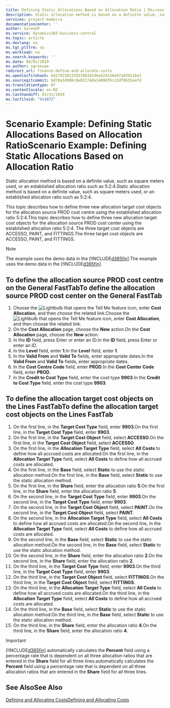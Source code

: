 ```yaml
---
title: Defining Static Allocations Based on Allocation Ratio | Microsoft Docs
description: Static allocation method is based on a definite value, such as square meters used, or an established allocation ratio such as 5:2:4.
services: project-madeira
documentationcenter: ''
author: SorenGP
ms.service: dynamics365-business-central
ms.topic: article
ms.devlang: na
ms.tgt_pltfrm: na
ms.workload: na
ms.search.keywords: ''
ms.date: 04/01/2019
ms.author: sgroespe
redirect_url: finance-define-and-allocate-costs
ms.openlocfilehash: bd17923913355f883d14beb24136e97a839116e3
ms.sourcegitcommit: bd78a5d990c9e83174da1409076c22df8b35eafd
ms.translationtype: HT
ms.contentlocale: en-NZ
ms.lasthandoff: 03/31/2019
ms.locfileid: "914872"
---
```

# <a name="scenario-example-defining-static-allocations-based-on-allocation-ratio"></a><span data-ttu-id="18214-103">Scenario Example: Defining Static Allocations Based on Allocation Ratio</span><span class="sxs-lookup"><span data-stu-id="18214-103">Scenario Example: Defining Static Allocations Based on Allocation Ratio</span></span>
<span data-ttu-id="18214-104">Static allocation method is based on a definite value, such as square meters used, or an established allocation ratio such as 5:2:4.</span><span class="sxs-lookup"><span data-stu-id="18214-104">Static allocation method is based on a definite value, such as square meters used, or an established allocation ratio such as 5:2:4.</span></span>  

<span data-ttu-id="18214-105">This topic describes how to define three new allocation target cost objects for the allocation source PROD cost centre using the established allocation ratio 5:2:4.</span><span class="sxs-lookup"><span data-stu-id="18214-105">This topic describes how to define three new allocation target cost objects for the allocation source PROD cost center using the established allocation ratio 5:2:4.</span></span> <span data-ttu-id="18214-106">The three target cost objects are ACCESSO, PAINT, and FITTINGS.</span><span class="sxs-lookup"><span data-stu-id="18214-106">The three target cost objects are ACCESSO, PAINT, and FITTINGS.</span></span>  

> [!NOTE]  
>  <span data-ttu-id="18214-107">The example uses the demo data in the [!INCLUDE[d365fin](includes/d365fin_md.md)].</span><span class="sxs-lookup"><span data-stu-id="18214-107">The example uses the demo data in the [!INCLUDE[d365fin](includes/d365fin_md.md)].</span></span>  

## <a name="to-define-the-allocation-source-prod-cost-center-on-the-general-fasttab"></a><span data-ttu-id="18214-108">To define the allocation source PROD cost centre on the General FastTab</span><span class="sxs-lookup"><span data-stu-id="18214-108">To define the allocation source PROD cost center on the General FastTab</span></span>  

1.  <span data-ttu-id="18214-109">Choose the ![Lightbulb that opens the Tell Me feature](media/ui-search/search_small.png "Tell me what you want to do") icon, enter **Cost Allocation**, and then choose the related link.</span><span class="sxs-lookup"><span data-stu-id="18214-109">Choose the ![Lightbulb that opens the Tell Me feature](media/ui-search/search_small.png "Tell me what you want to do") icon, enter **Cost Allocation**, and then choose the related link.</span></span>  
2.  <span data-ttu-id="18214-110">On the **Cost Allocation** page, choose the **New** action.</span><span class="sxs-lookup"><span data-stu-id="18214-110">On the **Cost Allocation** page, choose the **New** action.</span></span>  
3.  <span data-ttu-id="18214-111">In the **ID** field, press Enter or enter an ID.</span><span class="sxs-lookup"><span data-stu-id="18214-111">In the **ID** field, press Enter or enter an ID.</span></span>  
4.  <span data-ttu-id="18214-112">In the **Level** field, enter **1**.</span><span class="sxs-lookup"><span data-stu-id="18214-112">In the **Level** field, enter **1**.</span></span>  
5.  <span data-ttu-id="18214-113">In the **Valid From** and **Valid To** fields, enter appropriate dates.</span><span class="sxs-lookup"><span data-stu-id="18214-113">In the **Valid From** and **Valid To** fields, enter appropriate dates.</span></span>  
6.  <span data-ttu-id="18214-114">In the **Cost Centre Code** field, enter **PROD**.</span><span class="sxs-lookup"><span data-stu-id="18214-114">In the **Cost Center Code** field, enter **PROD**.</span></span>  
7.  <span data-ttu-id="18214-115">In the **Credit to Cost Type** field, enter the cost type **9903**.</span><span class="sxs-lookup"><span data-stu-id="18214-115">In the **Credit to Cost Type** field, enter the cost type **9903**.</span></span>  

## <a name="to-define-the-allocation-target-cost-objects-on-the-lines-fasttab"></a><span data-ttu-id="18214-116">To define the allocation target cost objects on the Lines FastTab</span><span class="sxs-lookup"><span data-stu-id="18214-116">To define the allocation target cost objects on the Lines FastTab</span></span>  

1.  <span data-ttu-id="18214-117">On the first line, in the **Target Cost Type** field, enter **9903**.</span><span class="sxs-lookup"><span data-stu-id="18214-117">On the first line, in the **Target Cost Type** field, enter **9903**.</span></span>  
2.  <span data-ttu-id="18214-118">On the first line, in the **Target Cost Object** field, select **ACCESSO**.</span><span class="sxs-lookup"><span data-stu-id="18214-118">On the first line, in the **Target Cost Object** field, select **ACCESSO**.</span></span>  
3.  <span data-ttu-id="18214-119">On the first line, in the **Allocation Target Type** field, select **All Costs** to define how all accrued costs are allocated.</span><span class="sxs-lookup"><span data-stu-id="18214-119">On the first line, in the **Allocation Target Type** field, select **All Costs** to define how all accrued costs are allocated.</span></span>  
4.  <span data-ttu-id="18214-120">On the first line, in the **Base** field, select **Static** to use the static allocation method.</span><span class="sxs-lookup"><span data-stu-id="18214-120">On the first line, in the **Base** field, select **Static** to use the static allocation method.</span></span>  
5.  <span data-ttu-id="18214-121">On the first line, in the **Share** field, enter the allocation ratio **5**.</span><span class="sxs-lookup"><span data-stu-id="18214-121">On the first line, in the **Share** field, enter the allocation ratio **5**.</span></span>  
6.  <span data-ttu-id="18214-122">On the second line, in the **Target Cost Type** field, enter **9903**.</span><span class="sxs-lookup"><span data-stu-id="18214-122">On the second line, in the **Target Cost Type** field, enter **9903**.</span></span>  
7.  <span data-ttu-id="18214-123">On the second line, in the **Target Cost Object** field, select **PAINT**.</span><span class="sxs-lookup"><span data-stu-id="18214-123">On the second line, in the **Target Cost Object** field, select **PAINT**.</span></span>  
8.  <span data-ttu-id="18214-124">On the second line, in the **Allocation Target Type** field, select **All Costs** to define how all accrued costs are allocated.</span><span class="sxs-lookup"><span data-stu-id="18214-124">On the second line, in the **Allocation Target Type** field, select **All Costs** to define how all accrued costs are allocated.</span></span>  
9. <span data-ttu-id="18214-125">On the second line, in the **Base** field, select **Static** to use the static allocation method.</span><span class="sxs-lookup"><span data-stu-id="18214-125">On the second line, in the **Base** field, select **Static** to use the static allocation method.</span></span>  
10. <span data-ttu-id="18214-126">On the second line, in the **Share** field, enter the allocation ratio **2**.</span><span class="sxs-lookup"><span data-stu-id="18214-126">On the second line, in the **Share** field, enter the allocation ratio **2**.</span></span>  
11. <span data-ttu-id="18214-127">On the third line, in the **Target Cost Type** field, enter **9903**.</span><span class="sxs-lookup"><span data-stu-id="18214-127">On the third line, in the **Target Cost Type** field, enter **9903**.</span></span>  
12. <span data-ttu-id="18214-128">On the third line, in the **Target Cost Object** field, select **FITTINGS**.</span><span class="sxs-lookup"><span data-stu-id="18214-128">On the third line, in the **Target Cost Object** field, select **FITTINGS**.</span></span>  
13. <span data-ttu-id="18214-129">On the third line, in the **Allocation Target Type** field, select **All Costs** to define how all accrued costs are allocated.</span><span class="sxs-lookup"><span data-stu-id="18214-129">On the third line, in the **Allocation Target Type** field, select **All Costs** to define how all accrued costs are allocated.</span></span>  
14. <span data-ttu-id="18214-130">On the third line, in the **Base** field, select **Static** to use the static allocation method.</span><span class="sxs-lookup"><span data-stu-id="18214-130">On the third line, in the **Base** field, select **Static** to use the static allocation method.</span></span>  
15. <span data-ttu-id="18214-131">On the third line, in the **Share** field, enter the allocation ratio **4**.</span><span class="sxs-lookup"><span data-stu-id="18214-131">On the third line, in the **Share** field, enter the allocation ratio **4**.</span></span>  

> [!IMPORTANT]  
>  [!INCLUDE[d365fin](includes/d365fin_md.md)] <span data-ttu-id="18214-132">automatically calculates the **Percent** field using a percentage rate that is dependent on all three allocation ratios that are entered in the **Share** field for all three lines.</span><span class="sxs-lookup"><span data-stu-id="18214-132">automatically calculates the **Percent** field using a percentage rate that is dependent on all three allocation ratios that are entered in the **Share** field for all three lines.</span></span>  

## <a name="see-also"></a><span data-ttu-id="18214-133">See Also</span><span class="sxs-lookup"><span data-stu-id="18214-133">See Also</span></span>  
[<span data-ttu-id="18214-134">Defining and Allocating Costs</span><span class="sxs-lookup"><span data-stu-id="18214-134">Defining and Allocating Costs</span></span>](finance-define-and-allocate-costs.md)   
